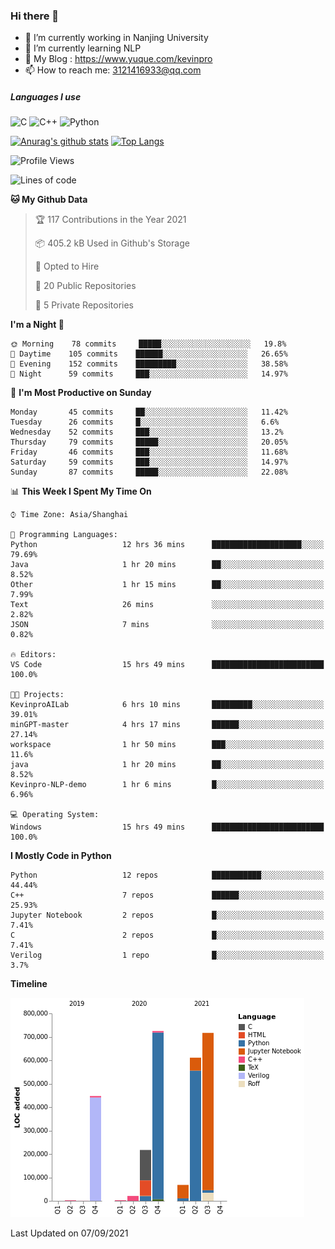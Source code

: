 ### Hi there 👋

- 🔭 I’m currently working in Nanjing University
- 🌱 I’m currently learning NLP
- 👯 My Blog : https://www.yuque.com/kevinpro
- 📫 How to reach me: 3121416933@qq.com

##### Languages I use
![C](https://img.shields.io/badge/-C-000000?style=flat&logo=c)
![C++](https://img.shields.io/badge/-C++-000000?style=flat&logo=c%2B%2B)
![Python](https://img.shields.io/badge/-Python-000000?style=flat&logo=python)

[![Anurag's github stats](https://github-readme-stats.vercel.app/api?username=Ricardokevins)](https://github.com/anuraghazra/github-readme-stats)
[![Top Langs](https://github-readme-stats.vercel.app/api/top-langs/?username=Ricardokevins)](https://github.com/anuraghazra/github-readme-stats)

<!--START_SECTION:waka-->
![Profile Views](http://img.shields.io/badge/Profile%20Views-0-blue)

![Lines of code](https://img.shields.io/badge/From%20Hello%20World%20I%27ve%20Written-2.8%20million%20lines%20of%20code-blue)

**🐱 My Github Data** 

> 🏆 117 Contributions in the Year 2021
 > 
> 📦 405.2 kB Used in Github's Storage 
 > 
> 💼 Opted to Hire
 > 
> 📜 20 Public Repositories 
 > 
> 🔑 5 Private Repositories  
 > 
**I'm a Night 🦉** 

```text
🌞 Morning    78 commits     █████░░░░░░░░░░░░░░░░░░░░   19.8% 
🌆 Daytime    105 commits    ██████░░░░░░░░░░░░░░░░░░░   26.65% 
🌃 Evening    152 commits    █████████░░░░░░░░░░░░░░░░   38.58% 
🌙 Night      59 commits     ███░░░░░░░░░░░░░░░░░░░░░░   14.97%

```
📅 **I'm Most Productive on Sunday** 

```text
Monday       45 commits     ██░░░░░░░░░░░░░░░░░░░░░░░   11.42% 
Tuesday      26 commits     █░░░░░░░░░░░░░░░░░░░░░░░░   6.6% 
Wednesday    52 commits     ███░░░░░░░░░░░░░░░░░░░░░░   13.2% 
Thursday     79 commits     █████░░░░░░░░░░░░░░░░░░░░   20.05% 
Friday       46 commits     ███░░░░░░░░░░░░░░░░░░░░░░   11.68% 
Saturday     59 commits     ███░░░░░░░░░░░░░░░░░░░░░░   14.97% 
Sunday       87 commits     █████░░░░░░░░░░░░░░░░░░░░   22.08%

```


📊 **This Week I Spent My Time On** 

```text
⌚︎ Time Zone: Asia/Shanghai

💬 Programming Languages: 
Python                   12 hrs 36 mins      ████████████████████░░░░░   79.69% 
Java                     1 hr 20 mins        ██░░░░░░░░░░░░░░░░░░░░░░░   8.52% 
Other                    1 hr 15 mins        ██░░░░░░░░░░░░░░░░░░░░░░░   7.99% 
Text                     26 mins             ░░░░░░░░░░░░░░░░░░░░░░░░░   2.82% 
JSON                     7 mins              ░░░░░░░░░░░░░░░░░░░░░░░░░   0.82%

🔥 Editors: 
VS Code                  15 hrs 49 mins      █████████████████████████   100.0%

🐱‍💻 Projects: 
KevinproAILab            6 hrs 10 mins       █████████░░░░░░░░░░░░░░░░   39.01% 
minGPT-master            4 hrs 17 mins       ██████░░░░░░░░░░░░░░░░░░░   27.14% 
workspace                1 hr 50 mins        ███░░░░░░░░░░░░░░░░░░░░░░   11.6% 
java                     1 hr 20 mins        ██░░░░░░░░░░░░░░░░░░░░░░░   8.52% 
Kevinpro-NLP-demo        1 hr 6 mins         █░░░░░░░░░░░░░░░░░░░░░░░░   6.96%

💻 Operating System: 
Windows                  15 hrs 49 mins      █████████████████████████   100.0%

```

**I Mostly Code in Python** 

```text
Python                   12 repos            ███████████░░░░░░░░░░░░░░   44.44% 
C++                      7 repos             ██████░░░░░░░░░░░░░░░░░░░   25.93% 
Jupyter Notebook         2 repos             █░░░░░░░░░░░░░░░░░░░░░░░░   7.41% 
C                        2 repos             █░░░░░░░░░░░░░░░░░░░░░░░░   7.41% 
Verilog                  1 repo              █░░░░░░░░░░░░░░░░░░░░░░░░   3.7%

```


**Timeline**

![Chart not found](https://raw.githubusercontent.com/Ricardokevins/Ricardokevins/master/charts/bar_graph.png) 


 Last Updated on 07/09/2021
<!--END_SECTION:waka-->
